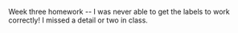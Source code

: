 Week three homework -- I was never able to get the labels to work correctly! I missed a detail or two in class.